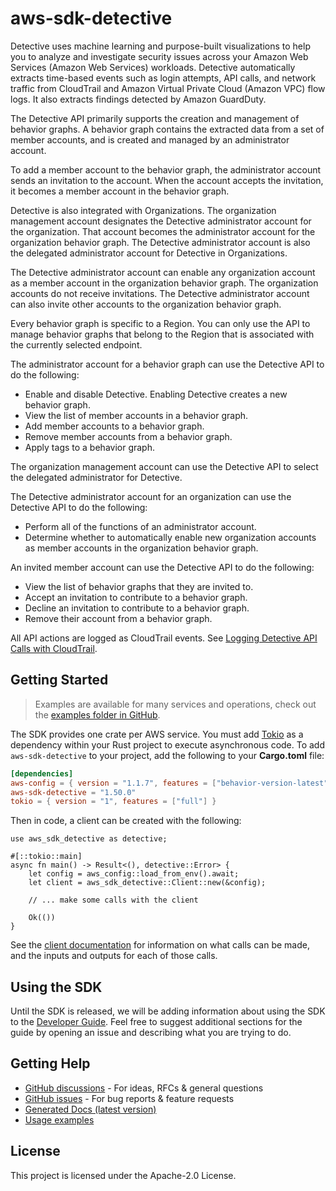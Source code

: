 # aws-sdk-detective

Detective uses machine learning and purpose-built visualizations to help you to analyze and investigate security issues across your Amazon Web Services (Amazon Web Services) workloads. Detective automatically extracts time-based events such as login attempts, API calls, and network traffic from CloudTrail and Amazon Virtual Private Cloud (Amazon VPC) flow logs. It also extracts findings detected by Amazon GuardDuty.

The Detective API primarily supports the creation and management of behavior graphs. A behavior graph contains the extracted data from a set of member accounts, and is created and managed by an administrator account.

To add a member account to the behavior graph, the administrator account sends an invitation to the account. When the account accepts the invitation, it becomes a member account in the behavior graph.

Detective is also integrated with Organizations. The organization management account designates the Detective administrator account for the organization. That account becomes the administrator account for the organization behavior graph. The Detective administrator account is also the delegated administrator account for Detective in Organizations.

The Detective administrator account can enable any organization account as a member account in the organization behavior graph. The organization accounts do not receive invitations. The Detective administrator account can also invite other accounts to the organization behavior graph.

Every behavior graph is specific to a Region. You can only use the API to manage behavior graphs that belong to the Region that is associated with the currently selected endpoint.

The administrator account for a behavior graph can use the Detective API to do the following:
  - Enable and disable Detective. Enabling Detective creates a new behavior graph.
  - View the list of member accounts in a behavior graph.
  - Add member accounts to a behavior graph.
  - Remove member accounts from a behavior graph.
  - Apply tags to a behavior graph.

The organization management account can use the Detective API to select the delegated administrator for Detective.

The Detective administrator account for an organization can use the Detective API to do the following:
  - Perform all of the functions of an administrator account.
  - Determine whether to automatically enable new organization accounts as member accounts in the organization behavior graph.

An invited member account can use the Detective API to do the following:
  - View the list of behavior graphs that they are invited to.
  - Accept an invitation to contribute to a behavior graph.
  - Decline an invitation to contribute to a behavior graph.
  - Remove their account from a behavior graph.

All API actions are logged as CloudTrail events. See [Logging Detective API Calls with CloudTrail](https://docs.aws.amazon.com/detective/latest/adminguide/logging-using-cloudtrail.html).

## Getting Started

> Examples are available for many services and operations, check out the
> [examples folder in GitHub](https://github.com/awslabs/aws-sdk-rust/tree/main/examples).

The SDK provides one crate per AWS service. You must add [Tokio](https://crates.io/crates/tokio)
as a dependency within your Rust project to execute asynchronous code. To add `aws-sdk-detective` to
your project, add the following to your **Cargo.toml** file:

```toml
[dependencies]
aws-config = { version = "1.1.7", features = ["behavior-version-latest"] }
aws-sdk-detective = "1.50.0"
tokio = { version = "1", features = ["full"] }
```

Then in code, a client can be created with the following:

```rust,no_run
use aws_sdk_detective as detective;

#[::tokio::main]
async fn main() -> Result<(), detective::Error> {
    let config = aws_config::load_from_env().await;
    let client = aws_sdk_detective::Client::new(&config);

    // ... make some calls with the client

    Ok(())
}
```

See the [client documentation](https://docs.rs/aws-sdk-detective/latest/aws_sdk_detective/client/struct.Client.html)
for information on what calls can be made, and the inputs and outputs for each of those calls.

## Using the SDK

Until the SDK is released, we will be adding information about using the SDK to the
[Developer Guide](https://docs.aws.amazon.com/sdk-for-rust/latest/dg/welcome.html). Feel free to suggest
additional sections for the guide by opening an issue and describing what you are trying to do.

## Getting Help

* [GitHub discussions](https://github.com/awslabs/aws-sdk-rust/discussions) - For ideas, RFCs & general questions
* [GitHub issues](https://github.com/awslabs/aws-sdk-rust/issues/new/choose) - For bug reports & feature requests
* [Generated Docs (latest version)](https://awslabs.github.io/aws-sdk-rust/)
* [Usage examples](https://github.com/awslabs/aws-sdk-rust/tree/main/examples)

## License

This project is licensed under the Apache-2.0 License.

